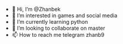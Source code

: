 - 👋 Hi, I’m @Zhanbek
- 👀 I’m interested in games and social media
- 🌱 I’m currently learning python
- 💞️ I’m looking to collaborate on master
- 📫 How to reach me telegram zhanb9 

<!---
ZhanbUuu/ZhanbUuu is a ✨ special ✨ repository because its `README.md` (this file) appears on your GitHub profile.
You can click the Preview link to take a look at your changes.
--->
